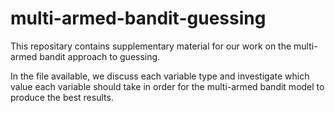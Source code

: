 # multi-armed-bandit-guessing

 This repositary contains supplementary material for our work on the multi-armed bandit approach to guessing.

In the file available, we discuss each variable type and investigate which value each variable should take in order for the multi-armed bandit model to produce the best results.
